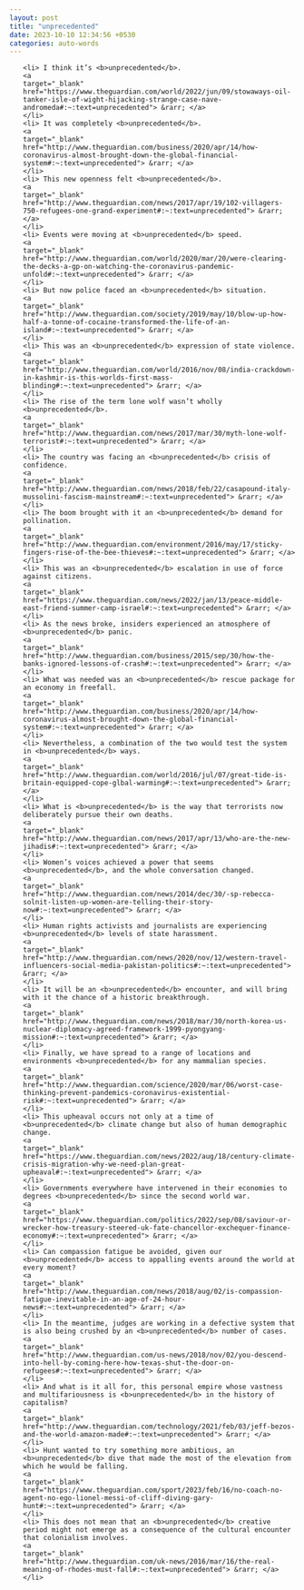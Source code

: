 ```yaml
---
layout: post
title: "unprecedented"
date: 2023-10-10 12:34:56 +0530
categories: auto-words
---
```

<ol>

    <li> I think it’s <b>unprecedented</b>.
    <a 
    target="_blank" 
    href="https://www.theguardian.com/world/2022/jun/09/stowaways-oil-tanker-isle-of-wight-hijacking-strange-case-nave-andromeda#:~:text=unprecedented"> &rarr; </a>
    </li>
    <li> It was completely <b>unprecedented</b>.
    <a 
    target="_blank" 
    href="http://www.theguardian.com/business/2020/apr/14/how-coronavirus-almost-brought-down-the-global-financial-system#:~:text=unprecedented"> &rarr; </a>
    </li>
    <li> This new openness felt <b>unprecedented</b>.
    <a 
    target="_blank" 
    href="http://www.theguardian.com/news/2017/apr/19/102-villagers-750-refugees-one-grand-experiment#:~:text=unprecedented"> &rarr; </a>
    </li>
    <li> Events were moving at <b>unprecedented</b> speed.
    <a 
    target="_blank" 
    href="http://www.theguardian.com/world/2020/mar/20/were-clearing-the-decks-a-gp-on-watching-the-coronavirus-pandemic-unfold#:~:text=unprecedented"> &rarr; </a>
    </li>
    <li> But now police faced an <b>unprecedented</b> situation.
    <a 
    target="_blank" 
    href="http://www.theguardian.com/society/2019/may/10/blow-up-how-half-a-tonne-of-cocaine-transformed-the-life-of-an-island#:~:text=unprecedented"> &rarr; </a>
    </li>
    <li> This was an <b>unprecedented</b> expression of state violence.
    <a 
    target="_blank" 
    href="http://www.theguardian.com/world/2016/nov/08/india-crackdown-in-kashmir-is-this-worlds-first-mass-blinding#:~:text=unprecedented"> &rarr; </a>
    </li>
    <li> The rise of the term lone wolf wasn’t wholly <b>unprecedented</b>.
    <a 
    target="_blank" 
    href="http://www.theguardian.com/news/2017/mar/30/myth-lone-wolf-terrorist#:~:text=unprecedented"> &rarr; </a>
    </li>
    <li> The country was facing an <b>unprecedented</b> crisis of confidence.
    <a 
    target="_blank" 
    href="http://www.theguardian.com/news/2018/feb/22/casapound-italy-mussolini-fascism-mainstream#:~:text=unprecedented"> &rarr; </a>
    </li>
    <li> The boom brought with it an <b>unprecedented</b> demand for pollination.
    <a 
    target="_blank" 
    href="http://www.theguardian.com/environment/2016/may/17/sticky-fingers-rise-of-the-bee-thieves#:~:text=unprecedented"> &rarr; </a>
    </li>
    <li> This was an <b>unprecedented</b> escalation in use of force against citizens.
    <a 
    target="_blank" 
    href="https://www.theguardian.com/news/2022/jan/13/peace-middle-east-friend-summer-camp-israel#:~:text=unprecedented"> &rarr; </a>
    </li>
    <li> As the news broke, insiders experienced an atmosphere of <b>unprecedented</b> panic.
    <a 
    target="_blank" 
    href="http://www.theguardian.com/business/2015/sep/30/how-the-banks-ignored-lessons-of-crash#:~:text=unprecedented"> &rarr; </a>
    </li>
    <li> What was needed was an <b>unprecedented</b> rescue package for an economy in freefall.
    <a 
    target="_blank" 
    href="http://www.theguardian.com/business/2020/apr/14/how-coronavirus-almost-brought-down-the-global-financial-system#:~:text=unprecedented"> &rarr; </a>
    </li>
    <li> Nevertheless, a combination of the two would test the system in <b>unprecedented</b> ways.
    <a 
    target="_blank" 
    href="http://www.theguardian.com/world/2016/jul/07/great-tide-is-britain-equipped-cope-glbal-warming#:~:text=unprecedented"> &rarr; </a>
    </li>
    <li> What is <b>unprecedented</b> is the way that terrorists now deliberately pursue their own deaths.
    <a 
    target="_blank" 
    href="http://www.theguardian.com/news/2017/apr/13/who-are-the-new-jihadis#:~:text=unprecedented"> &rarr; </a>
    </li>
    <li> Women’s voices achieved a power that seems <b>unprecedented</b>, and the whole conversation changed.
    <a 
    target="_blank" 
    href="http://www.theguardian.com/news/2014/dec/30/-sp-rebecca-solnit-listen-up-women-are-telling-their-story-now#:~:text=unprecedented"> &rarr; </a>
    </li>
    <li> Human rights activists and journalists are experiencing <b>unprecedented</b> levels of state harassment.
    <a 
    target="_blank" 
    href="http://www.theguardian.com/news/2020/nov/12/western-travel-influencers-social-media-pakistan-politics#:~:text=unprecedented"> &rarr; </a>
    </li>
    <li> It will be an <b>unprecedented</b> encounter, and will bring with it the chance of a historic breakthrough.
    <a 
    target="_blank" 
    href="http://www.theguardian.com/news/2018/mar/30/north-korea-us-nuclear-diplomacy-agreed-framework-1999-pyongyang-mission#:~:text=unprecedented"> &rarr; </a>
    </li>
    <li> Finally, we have spread to a range of locations and environments <b>unprecedented</b> for any mammalian species.
    <a 
    target="_blank" 
    href="http://www.theguardian.com/science/2020/mar/06/worst-case-thinking-prevent-pandemics-coronavirus-existential-risk#:~:text=unprecedented"> &rarr; </a>
    </li>
    <li> This upheaval occurs not only at a time of <b>unprecedented</b> climate change but also of human demographic change.
    <a 
    target="_blank" 
    href="https://www.theguardian.com/news/2022/aug/18/century-climate-crisis-migration-why-we-need-plan-great-upheaval#:~:text=unprecedented"> &rarr; </a>
    </li>
    <li> Governments everywhere have intervened in their economies to degrees <b>unprecedented</b> since the second world war.
    <a 
    target="_blank" 
    href="https://www.theguardian.com/politics/2022/sep/08/saviour-or-wrecker-how-treasury-steered-uk-fate-chancellor-exchequer-finance-economy#:~:text=unprecedented"> &rarr; </a>
    </li>
    <li> Can compassion fatigue be avoided, given our <b>unprecedented</b> access to appalling events around the world at every moment?
    <a 
    target="_blank" 
    href="http://www.theguardian.com/news/2018/aug/02/is-compassion-fatigue-inevitable-in-an-age-of-24-hour-news#:~:text=unprecedented"> &rarr; </a>
    </li>
    <li> In the meantime, judges are working in a defective system that is also being crushed by an <b>unprecedented</b> number of cases.
    <a 
    target="_blank" 
    href="http://www.theguardian.com/us-news/2018/nov/02/you-descend-into-hell-by-coming-here-how-texas-shut-the-door-on-refugees#:~:text=unprecedented"> &rarr; </a>
    </li>
    <li> And what is it all for, this personal empire whose vastness and multifariousness is <b>unprecedented</b> in the history of capitalism?
    <a 
    target="_blank" 
    href="http://www.theguardian.com/technology/2021/feb/03/jeff-bezos-and-the-world-amazon-made#:~:text=unprecedented"> &rarr; </a>
    </li>
    <li> Hunt wanted to try something more ambitious, an <b>unprecedented</b> dive that made the most of the elevation from which he would be falling.
    <a 
    target="_blank" 
    href="https://www.theguardian.com/sport/2023/feb/16/no-coach-no-agent-no-ego-lionel-messi-of-cliff-diving-gary-hunt#:~:text=unprecedented"> &rarr; </a>
    </li>
    <li> This does not mean that an <b>unprecedented</b> creative period might not emerge as a consequence of the cultural encounter that colonialism involves.
    <a 
    target="_blank" 
    href="http://www.theguardian.com/uk-news/2016/mar/16/the-real-meaning-of-rhodes-must-fall#:~:text=unprecedented"> &rarr; </a>
    </li>